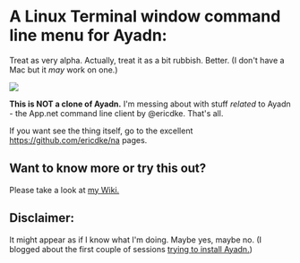 # A Linux Terminal window command line menu for Ayadn:

Treat as very alpha. Actually, treat it as a bit rubbish. Better. (I don't have a Mac but it *may* work on one.)

![](http://bt3.com/images/f/fc/Ayadn_shell.png)

**This is NOT a clone of Ayadn.** I'm messing about with stuff *related* to Ayadn - the App.net command line client by @ericdke. That's all.

If you want see the thing itself, go to the excellent https://github.com/ericdke/na pages.

## Want to know more or try this out?

Please take a look at [my Wiki.](https://github.com/bazbt3/ayadn_shell/wiki)

## Disclaimer:

It might appear as if I know what I'm doing. Maybe yes, maybe no. (I blogged about the first couple of sessions [trying to install Ayadn.](http://bazbt3.re-app.net/2014/10/23/command-line/))

